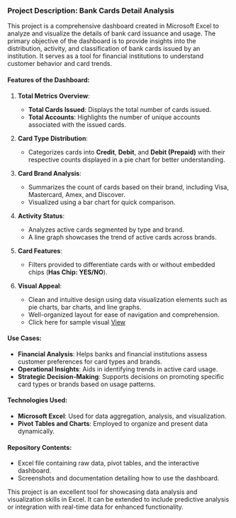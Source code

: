 ### Project Description: Bank Cards Detail Analysis

This project is a comprehensive dashboard created in Microsoft Excel to analyze and visualize the details of bank card issuance and usage. The primary objective of the dashboard is to provide insights into the distribution, activity, and classification of bank cards issued by an institution. It serves as a tool for financial institutions to understand customer behavior and card trends. 

#### Features of the Dashboard:
1. **Total Metrics Overview**:
   - **Total Cards Issued**: Displays the total number of cards issued.
   - **Total Accounts**: Highlights the number of unique accounts associated with the issued cards.

2. **Card Type Distribution**:
   - Categorizes cards into **Credit**, **Debit**, and **Debit (Prepaid)** with their respective counts displayed in a pie chart for better understanding.

3. **Card Brand Analysis**:
   - Summarizes the count of cards based on their brand, including Visa, Mastercard, Amex, and Discover.
   - Visualized using a bar chart for quick comparison.

4. **Activity Status**:
   - Analyzes active cards segmented by type and brand.
   - A line graph showcases the trend of active cards across brands.

5. **Card Features**:
   - Filters provided to differentiate cards with or without embedded chips (**Has Chip: YES/NO**).

6. **Visual Appeal**:
   - Clean and intuitive design using data visualization elements such as pie charts, bar charts, and line graphs.
   - Well-organized layout for ease of navigation and comprehension.
   - Click here for sample visual  <a href='https://github.com/Vidhuneyy/Bank-Card-Detailed-Analysis-Dashboard/blob/main/Dashboard%20Output.png'>View</a>

#### Use Cases:
- **Financial Analysis**: Helps banks and financial institutions assess customer preferences for card types and brands.
- **Operational Insights**: Aids in identifying trends in active card usage.
- **Strategic Decision-Making**: Supports decisions on promoting specific card types or brands based on usage patterns.

#### Technologies Used:
- **Microsoft Excel**: Used for data aggregation, analysis, and visualization.
- **Pivot Tables and Charts**: Employed to organize and present data dynamically.

#### Repository Contents:
- Excel file containing raw data, pivot tables, and the interactive dashboard.
- Screenshots and documentation detailing how to use the dashboard.

This project is an excellent tool for showcasing data analysis and visualization skills in Excel. It can be extended to include predictive analysis or integration with real-time data for enhanced functionality.
